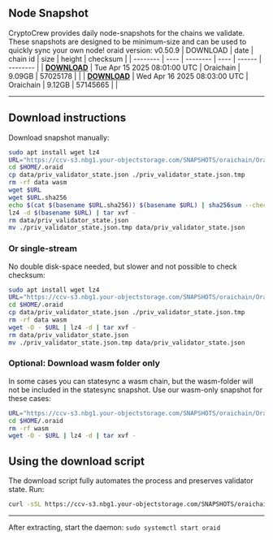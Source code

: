 ## Node Snapshot
CryptoCrew provides daily node-snapshots for the chains we validate. These snapshots are designed to be minimum-size and can be used to quickly sync your own node!
oraid version: v0.50.9
| DOWNLOAD | date | chain id | size | height | checksum |
| -------- | ---- | -------- | ---- | ------ | -------- |
| **[DOWNLOAD](https://ccv-s3.nbg1.your-objectstorage.com/SNAPSHOTS/oraichain/Oraichain_57025178.tar.lz4)** | Tue Apr 15 2025 08:01:00 UTC | Oraichain | 9.09GB | 57025178 |  |
| **[DOWNLOAD](https://ccv-s3.nbg1.your-objectstorage.com/SNAPSHOTS/oraichain/Oraichain_57145665.tar.lz4)** | Wed Apr 16 2025 08:03:00 UTC | Oraichain | 9.12GB | 57145665 |  |

---

## Download instructions
Download snapshot manually:
```sh
sudo apt install wget lz4
URL="https://ccv-s3.nbg1.your-objectstorage.com/SNAPSHOTS/oraichain/Oraichain_57145665.tar.lz4"
cd $HOME/.oraid
cp data/priv_validator_state.json ./priv_validator_state.json.tmp
rm -rf data wasm
wget $URL
wget $URL.sha256
echo $(cat $(basename $URL.sha256)) $(basename $URL) | sha256sum --check
lz4 -d $(basename $URL) | tar xvf -
rm data/priv_validator_state.json
mv ./priv_validator_state.json.tmp data/priv_validator_state.json
```

### Or single-stream
No double disk-space needed, but slower and not possible to check checksum:
```sh
sudo apt install wget lz4
URL="https://ccv-s3.nbg1.your-objectstorage.com/SNAPSHOTS/oraichain/Oraichain_57145665.tar.lz4"
cd $HOME/.oraid
cp data/priv_validator_state.json ./priv_validator_state.json.tmp
rm -rf data wasm
wget -O - $URL | lz4 -d | tar xvf -
rm data/priv_validator_state.json
mv ./priv_validator_state.json.tmp data/priv_validator_state.json
```
### Optional: Download wasm folder only
In some cases you can statesync a wasm chain, but the wasm-folder will not be included in the statesync snapshot. Use our wasm-only snapshot for these cases:
```sh
URL="https://ccv-s3.nbg1.your-objectstorage.com/SNAPSHOTS/oraichain/Oraichain_wasm.tar.lz4"
cd $HOME/.oraid
rm -rf wasm
wget -O - $URL | lz4 -d | tar xvf -
```
## Using the download script
The download script fully automates the process and preserves validator state. Run:
```sh
curl -sSL https://ccv-s3.nbg1.your-objectstorage.com/SNAPSHOTS/oraichain/download_snapshot.sh | bash
```
---

After extracting, start the daemon:
`sudo systemctl start oraid`
